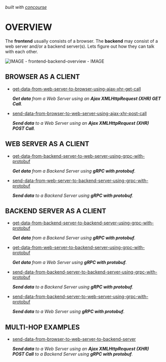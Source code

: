   _built with
  [concourse](https://github.com/JeffDeCola/my-frontend-and-backend-api-examples/blob/master/ci-README.md)_

# OVERVIEW

The **frontend** usually consists of a browser.
The **backend** may consist of a web server and/or a backend server(s).
Lets figure out how they can talk with each other.

![IMAGE - frontend-backend-overview - IMAGE](pics/frontend-backend-overview.jpg)

## BROWSER AS A CLIENT

* [get-data-from-web-server-to-browser-using-ajax-xhr-get-call](https://github.com/JeffDeCola/my-frontend-and-backend-api-examples/tree/main/my-frontend-and-backend-api-examples/browser-as-a-client/get-data-from-web-server-to-browser-using-ajax-xhr-get-call)

  _**Get data**
  from a Web Server
  using an **Ajax XMLHttpRequest (XHR) GET Call**._

* [send-data-from-browser-to-web-server-using-ajax-xhr-post-call](https://github.com/JeffDeCola/my-frontend-and-backend-api-examples/tree/main/my-frontend-and-backend-api-examples/browser-as-a-client/send-data-from-browser-to-web-server-using-ajax-xhr-post-call)

  _**Send data**
  to a Web Server
  using an **Ajax XMLHttpRequest (XHR) POST Call**._

## WEB SERVER AS A CLIENT

* [get-data-from-backend-server-to-web-server-using-grpc-with-protobuf](https://github.com/JeffDeCola/my-frontend-and-backend-api-examples/tree/main/my-frontend-and-backend-api-examples/web-server-as-a-client/get-data-from-backend-server-to-web-server-using-grpc-with-protobuf)

  _**Get data**
  from a Backend Server
  using **gRPC with protobuf**._

* [send-data-from-web-server-to-backend-server-using-grpc-with-protobuf](https://github.com/JeffDeCola/my-frontend-and-backend-api-examples/tree/main/my-frontend-and-backend-api-examples/web-server-as-a-client/send-data-from-web-server-to-backend-server-using-grpc-with-protobuf)

  _**Send data**
  to a Backend Server
  using **gRPC with protobuf**._

## BACKEND SERVER AS A CLIENT

* [get-data-from-backend-server-to-backend-server-using-grpc-with-protobuf](https://github.com/JeffDeCola/my-frontend-and-backend-api-examples/tree/main/my-frontend-and-backend-api-examples/backend-server-as-a-client/get-data-from-backend-server-to-backend-server-using-grpc-with-protobuf)

  _**Get data**
  from a Backend Server
  using **gRPC with protobuf**._

* [get-data-from-web-server-to-backend-server-using-grpc-with-protobuf](https://github.com/JeffDeCola/my-frontend-and-backend-api-examples/tree/main/my-frontend-and-backend-api-examples/backend-server-as-a-client/get-data-from-web-server-to-backend-server-using-grpc-with-protobuf)

  _**Get data**
  from a Web Server
  using **gRPC with protobuf**._

* [send-data-from-backend-server-to-backend-server-using-grpc-with-protobuf](https://github.com/JeffDeCola/my-frontend-and-backend-api-examples/tree/main/my-frontend-and-backend-api-examples/backend-server-as-a-client/send-data-from-backend-server-to-backend-server-using-grpc-with-protobuf)

  _**Send data**
  to a Backend Server
  using **gRPC with protobuf**._

* [send-data-from-backend-server-to-web-server-using-grpc-with-protobuf](https://github.com/JeffDeCola/my-frontend-and-backend-api-examples/tree/main/my-frontend-and-backend-api-examples/backend-server-as-a-client/send-data-from-backend-server-to-web-server-using-grpc-with-protobuf)

  _**Send data**
  to a Web Server
  using **gRPC with protobuf**._

## MULTI-HOP EXAMPLES

* [send-data-from-browser-to-web-server-to-backend-server](https://github.com/JeffDeCola/my-frontend-and-backend-api-examples/tree/main/my-frontend-and-backend-api-examples/multi-hop-examples/send-data-from-browser-to-web-server-to-backend-server)

  _**Send data**
  to a Web Server
  using an **Ajax XMLHttpRequest (XHR) POST Call**
  to a Backend Server
  using **gRPC with protobuf**._
